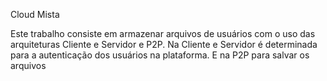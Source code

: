 Cloud Mista

Este trabalho consiste em armazenar arquivos de usuários com o uso das arquiteturas Cliente e Servidor e P2P. Na Cliente e 
Servidor é determinada para a autenticação dos usuários na plataforma. E na P2P para salvar os arquivos
